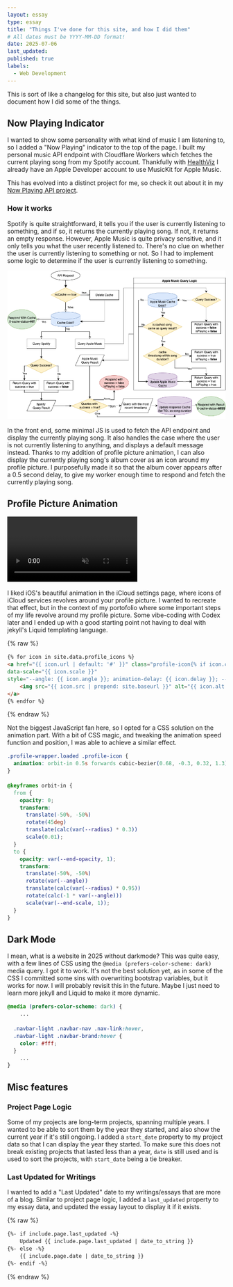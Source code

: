 ```yaml
---
layout: essay
type: essay
title: "Things I've done for this site, and how I did them"
# All dates must be YYYY-MM-DD format!
date: 2025-07-06
last_updated: 
published: true
labels:
  - Web Development
---
```


This is sort of like a changelog for this site, but also just wanted to document how I did some of the things.  

## Now Playing Indicator

I wanted to show some personality with what kind of music I am listening to, so I added a "Now Playing" indicator to the top of the page. I built my personal music API endpoint with Cloudflare Workers which fetches the current playing song from my Spotify account. Thankfully with [HealthViz](/projects/healthviz.html) I already have an Apple Developer account to use MusicKit for Apple Music. 

This has evolved into a distinct project for me, so check it out about it in my [Now Playing API project](/projects/now-playing-indicator.html).

### How it works

Spotify is quite straightforward, it tells you if the user is currently listening to something, and if so, it returns the currently playing song. If not, it returns an empty response. However, Apple Music is quite privacy sensitive, and it only tells you what the user recently listened to. There's no clue on whether the user is currently listening to something or not. So I had to implement some logic to determine if the user is currently listening to something.

<div class="col-12 col-lg-8 mx-auto my-3">
  <img src="/img/now-playing-indicator/api-workflow.png" alt="Now Playing API Logic" class="img-fluid rounded">
</div>

In the front end, some minimal JS is used to fetch the API endpoint and display the currently playing song. It also handles the case where the user is not currently listening to anything, and displays a default message instead. Thanks to my addition of profile picture animation, I can also display the currently playing song's album cover as an icon around my profile picture. I purposefully made it so that the album cover appears after a 0.5 second delay, to give my worker enough time to respond and fetch the currently playing song. 


## Profile Picture Animation

<div class="col-12 col-lg-8 mx-auto my-1">
  <div class="ratio ratio-16x9" style="max-height: 50vh;">
    <video class="rounded" autoplay muted playsinline onended="this.pause();" preload="auto" style="object-fit: contain;">
      <source src="../img/for-this-site/icloud_animation.mp4" type="video/mp4">
      Your browser does not support the video tag.
    </video>
  </div>
</div>

I liked iOS's beautiful animation in the iCloud settings page, where icons of iCloud services revolves around your profile picture. I wanted to recreate that effect, but in the context of my portofolio where some important steps of my life revolve around my profile picture. Some vibe-coding with Codex later and I ended up with a good starting point not having to deal with jekyll's Liquid templating language. 

{% raw %}
```html
{% for icon in site.data.profile_icons %}
<a href="{{ icon.url | default: '#' }}" class="profile-icon{% if icon.circle %} circle{% endif %}"
data-scale="{{ icon.scale }}"
style="--angle: {{ icon.angle }}; animation-delay: {{ icon.delay }}; --end-opacity: {{ icon.opacity | default: 1 }};{% if icon.circle %} --circle-color: {{ icon.circle }};{% endif %}">
    <img src="{{ icon.src | prepend: site.baseurl }}" alt="{{ icon.alt }}">
</a>
{% endfor %}
```
{% endraw %}

Not the biggest JavaScript fan here, so I opted for a CSS solution on the animation part. With a bit of CSS magic, and tweaking the animation speed function and position, I was able to achieve a similar effect.

```css
.profile-wrapper.loaded .profile-icon {
  animation: orbit-in 0.5s forwards cubic-bezier(0.68, -0.3, 0.32, 1.3);
}

@keyframes orbit-in {
  from {
    opacity: 0;
    transform: 
      translate(-50%, -50%) 
      rotate(45deg) 
      translate(calc(var(--radius) * 0.3))
      scale(0.01);
  }
  to {
    opacity: var(--end-opacity, 1);
    transform: 
      translate(-50%, -50%) 
      rotate(var(--angle)) 
      translate(calc(var(--radius) * 0.95)) 
      rotate(calc(-1 * var(--angle)))
      scale(var(--end-scale, 1));
  }
}
```

## Dark Mode

I mean, what is a website in 2025 without darkmode? This was quite easy, with a few lines of CSS using the `@media (prefers-color-scheme: dark)` media query. I got it to work. It's not the best solution yet, as in some of the CSS I committed some sins with overwriting bootstrap variables, but it works for now. I will probably revisit this in the future. Maybe I just need to learn more jekyll and Liquid to make it more dynamic.

```css
@media (prefers-color-scheme: dark) {
    ...

  .navbar-light .navbar-nav .nav-link:hover,
  .navbar-light .navbar-brand:hover {
    color: #fff;
  }
    ...
}
```

## Misc features

### Project Page Logic

Some of my projects are long-term projects, spanning multiple years. I wanted to be able to sort them by the year they started, and also show the current year if it's still ongoing. I added a `start_date` property to my project data so that I can display the year they started. To make sure this does not break existing projects that lasted less than a year, `date` is still used and is used to sort the projects, with `start_date` being a tie breaker. 

### Last Updated for Writings

I wanted to add a "Last Updated" date to my writings/essays that are more of a blog. Similar to project page logic, I added a `last_updated` property to my essay data, and updated the essay layout to display it if it exists.

{% raw %}
```html
{%- if include.page.last_updated -%}
    Updated {{ include.page.last_updated | date_to_string }}
{%- else -%}
    {{ include.page.date | date_to_string }}
{%- endif -%}
```
{% endraw %}
